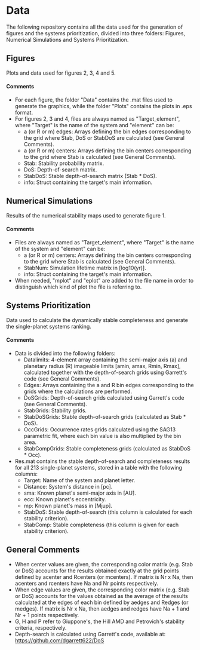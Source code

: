# Data

The following repository contains all the data used for the generation of figures and the systems prioritization, divided into three folders: Figures, Numerical Simulations and Systems Prioritization.

## Figures

Plots and data used for figures 2, 3, 4 and 5. 

#### Comments

- For each figure, the folder "Data" contains the .mat files used to generate the graphics, while the folder "Plots" contains the plots in .eps format.
- For figures 2, 3 and 4, files are always named as "Target_element", where "Target" is the name of the system and "element" can be: 
  - a (or R or m) edges: Arrays defining the bin edges corresponding to the grid where Stab, DoS or StabDoS are calculated (see General Comments). 
  - a (or R or m) centers: Arrays defining the bin centers corresponding to the grid where Stab is calculated (see General Comments). 
  - Stab: Stability probability matrix.
  - DoS: Depth-of-search matrix.
  - StabDoS: Stable depth-of-search matrix (Stab * DoS). 
  - info: Struct containing the target's main information. 

## Numerical Simulations

Results of the numerical stability maps used to generate figure 1. 

#### Comments

- Files are always named as "Target_element", where "Target" is the name of the system and "element" can be:  
  - a (or R or m) centers: Arrays defining the bin centers corresponding to the grid where Stab is calculated (see General Comments). 
  - StabNum: Simulation lifetime matrix in [log10(yr)].
  - info: Struct containing the target's main information. 
- When needed, "mplot" and "eplot" are added to the file name in order to distinguish which kind of plot the file is referring to. 

## Systems Prioritization

Data used to calculate the dynamically stable completeness and generate the single-planet systems ranking. 

#### Comments

- Data is divided into the following folders:
  - Datalimits: 4-element array containing the semi-major axis (a) and planetary radius (R) imageable limits [amin, amax, Rmin, Rmax], calculated together with the depth-of-search grids using Garrett's code (see General Comments). 
  - Edges: Arrays containing the a and R bin edges corresponding to the grids where the calculations are performed. 
  - DoSGrids: Depth-of-search grids calculated using Garrett's code (see General Comments). 
  - StabGrids: Stability grids. 
  - StabDoSGrids: Stable depth-of-search grids (calculated as Stab * DoS). 
  - OccGrids: Occurrence rates grids calculated using the SAG13 parametric fit, where each bin value is also multiplied by the bin area.  
  - StabCompGrids: Stable completeness grids (calculated as StabDoS * Occ).
- Res.mat contains the stable depth-of-search and completeness results for all 213 single-planet systems, stored in a table with the following columns:
  - Target: Name of the system and planet letter.
  - Distance: System's distance in [pc].
  - sma: Known planet's semi-major axis in [AU].
  - ecc: Known planet's eccentricity.
  - mp: Known planet's mass in [Mjup].
  - StabDoS: Stable depth-of-search (this column is calculated for each stability criterion).
  - StabComp: Stable completeness (this column is given for each stability criterion). 
  
## General Comments

- When center values are given, the corresponding color matrix (e.g. Stab or DoS) accounts for the results obtained exactly at the grid points defined by acenter and Rcenters (or mcenters). If matrix is Nr x Na, then acenters and rcenters have Na and Nr points respectively. 
- When edge values are given, the corresponding color matrix (e.g. Stab or DoS) accounts for the values obtained as the average of the results calculated at the edges of each bin defined by aedges and Redges (or medges). If matrix is Nr x Na, then aedges and redges have Na + 1 and Nr + 1 points respectively.
- G, H and P refer to Giuppone's, the Hill AMD and Petrovich's stability criteria, respectively.
- Depth-search is calculated using Garrett's code, available at: https://github.com/dgarrett622/DoS

